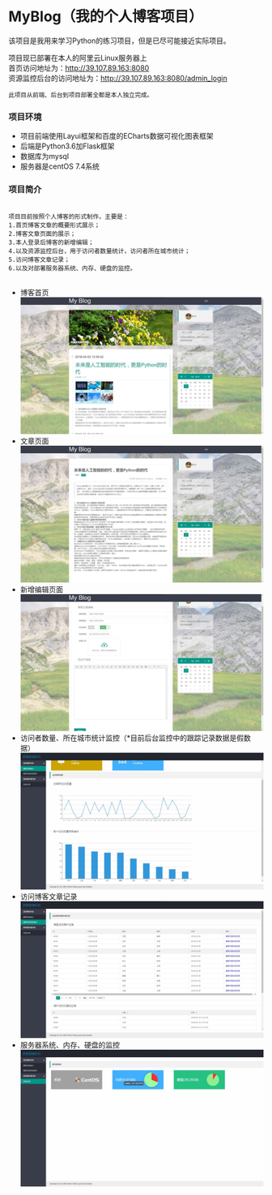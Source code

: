 # MyBlog（我的个人博客项目）
<html lang="en"><head>
    <meta charset="UTF-8">
<body marginheight="0"><p>该项目是我用来学习Python的练习项目，但是已尽可能接近实际项目。

</p>
<p>项目现已部署在本人的阿里云Linux服务器上<br>
首页访问地址为：<a href="http://39.107.89.163:8080">http://39.107.89.163:8080</a> <br>
资源监控后台的访问地址为：<a href="http://39.107.89.163:8080/admin_login">http://39.107.89.163:8080/admin_login</a>

</p>
<p><code>此项目从前端、后台到项目部署全都是本人独立完成。</code>

</p>
<h3>项目环境</h3>
<ul>
<li>项目前端使用Layui框架和百度的ECharts数据可视化图表框架</li>
<li>后端是Python3.6加Flask框架</li>
<li>数据库为mysql</li>
<li>服务器是centOS 7.4系统</li>
</ul>
<h3>项目简介</h3>
<pre>
<code>
项目目前按照个人博客的形式制作，主要是：
1.首页博客文章的概要形式展示；
2.博客文章页面的展示；
3.本人登录后博客的新增编辑；
4.以及资源监控后台，用于访问者数量统计，访问者所在城市统计；
5.访问博客文章记录；
6.以及对部署服务器系统、内存、硬盘的监控。
</code>
</pre>
<ul>
<li>博客首页
<img src="/static/images/mdImage/shouye.jpg" alt=""></li>
<li>文章页面
<img src="/static/images/mdImage/wenzhang.jpg" alt=""></li>
<li>新增编辑页面
<img src="/static/images/mdImage/bianji.jpg" alt=""></li>
<li>访问者数量、所在城市统计监控（*目前后台监控中的跟踪记录数据是假数据）
<img src="/static/images/mdImage/ziyuanjilu.jpg" alt=""></li>
<li>访问博客文章记录
<img src="/static/images/mdImage/liulangenzong.jpg" alt=""></li>
<li>服务器系统、内存、硬盘的监控</li>
<img src="/static/images/mdImage/xitong.jpg" alt=""></li>
</ul>
</body></html>
